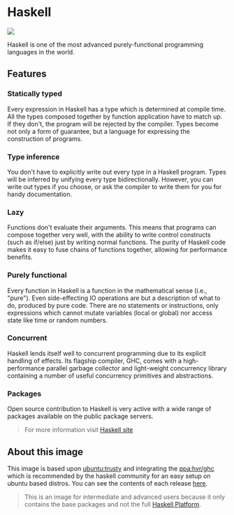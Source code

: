# Haskell

[![](https://badge.imagelayers.io/extremedevops/haskell:latest.svg)](https://imagelayers.io/?images=extremedevops/haskell:latest 'Get your own badge on imagelayers.io')

Haskell is one of the most advanced purely-functional programming languages in the world.

## Features

### Statically typed

Every expression in Haskell has a type which is determined at compile time. All the types composed together by function application have to match up. If they don't, the program will be rejected by the compiler. Types become not only a form of guarantee, but a language for expressing the construction of programs.

### Type inference

You don't have to explicitly write out every type in a Haskell program. Types will be inferred by unifying every type bidirectionally. However, you can write out types if you choose, or ask the compiler to write them for you for handy documentation.

### Lazy

Functions don't evaluate their arguments. This means that programs can compose together very well, with the ability to write control constructs (such as if/else) just by writing normal functions. The purity of Haskell code makes it easy to fuse chains of functions together, allowing for performance benefits.

### Purely functional

Every function in Haskell is a function in the mathematical sense (i.e., "pure"). Even side-effecting IO operations are but a description of what to do, produced by pure code. There are no statements or instructions, only expressions which cannot mutate variables (local or global) nor access state like time or random numbers.

### Concurrent

Haskell lends itself well to concurrent programming due to its explicit handling of effects. Its flagship compiler, GHC, comes with a high-performance parallel garbage collector and light-weight concurrency library containing a number of useful concurrency primitives and abstractions.

### Packages

Open source contribution to Haskell is very active with a wide range of packages available on the public package servers.

> For more information visit [Haskell site](https://www.haskell.org/documentation)

## About this image

This image is based upon [ubuntu:trusty](https://hub.docker.com/_/ubuntu/) and integrating the [ppa:hvr/ghc](https://launchpad.net/~hvr/+archive/ubuntu/ghc) which is recommended by the haskell community for an easy setup on ubuntu based distros. You can see the contents of each release [here](https://github.com/extremedevops/docker_haskell/releases).

> This is an image for intermediate and advanced users because it only contains the base packages and not the full [Haskell Platform](https://www.haskell.org/platform/linux.html).
